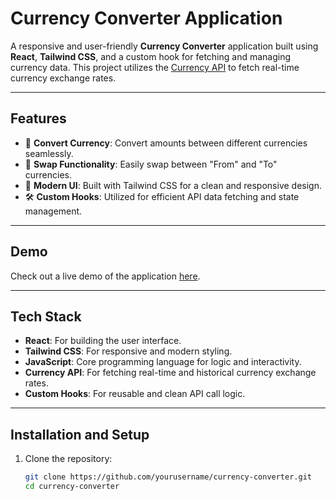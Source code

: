 # Currency Converter Application

A responsive and user-friendly **Currency Converter** application built using **React**, **Tailwind CSS**, and a custom hook for fetching and managing currency data. This project utilizes the [Currency API](https://cdn.jsdelivr.net/npm/@fawazahmed0/currency-api@2024-11-30/v1/currencies/inr.json) to fetch real-time currency exchange rates.

---

## Features

- 💱 **Convert Currency**: Convert amounts between different currencies seamlessly.
- 🔄 **Swap Functionality**: Easily swap between "From" and "To" currencies.
- 🎨 **Modern UI**: Built with Tailwind CSS for a clean and responsive design.
- 🛠️ **Custom Hooks**: Utilized for efficient API data fetching and state management.

---

## Demo

Check out a live demo of the application [here](#).

---

## Tech Stack

- **React**: For building the user interface.
- **Tailwind CSS**: For responsive and modern styling.
- **JavaScript**: Core programming language for logic and interactivity.
- **Currency API**: For fetching real-time and historical currency exchange rates.
- **Custom Hooks**: For reusable and clean API call logic.

---

## Installation and Setup

1. Clone the repository:
   ```bash
   git clone https://github.com/yourusername/currency-converter.git
   cd currency-converter
